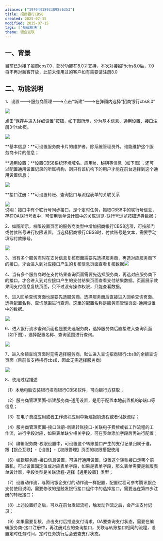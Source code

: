 ```yaml
---
aliases: ["1970441893389856353"]
title: 招商银行CBS8
created: 2025-07-15
modified: 2025-07-15
tags: ['基础模块']
theme: 银企互联
---
```


## 一、背景

目前已对接了招商cbs7.0，部分功能在8.0才支持，本次对接招行cbs8.0后，7.0将不再对新客开放，此前未使用过的客户如有需要请注册8.0

## 二、功能说明

1、设置--->服务商管理--->点击“新建”--->在弹窗内选择“招商银行cbs8.0”

![](5666173dbcd300d30e60ecfc0341855e.jpg)

点击“保存并进入详细设置”按钮，如下图所示，分为基本信息、通用设置、接口注册3个tab页。

![](68d33b4f97da0838c390a4d1d0904532.jpg)

**基本信息：**可设置服务商卡片的维护者，除系统管理员外，谁能维护这个服务商卡片的信息；

**通用设置：**设置CBS8系统环境域名、应用id、秘钥等信息（如下图）；还可以配置通用设置记录的所属机构，则只有该机构下的用户才能在前台选择到这个通用设置信息；

![](0650541e13106ed0b671ced1ce84f533.jpg)

**接口注册：**可设置转账、查询接口与流程表单的关联关系

![](b7139a62f2eaeefbc7964b3f2491c740.jpg)  
说明：接口中有个联行号同步接口，是个定时任务，抓取CBS8中的联行号信息，存在OA联行号表中，可使用表单设计器中的关联浏览-联行号浏览按钮选择数据；

2、如图所示，权限设置页面的服务商类型中增加招商银行CBS8选项，可按部门或付款账号进行权限设置，当选择招商银行CBS8时，付款账号是文本，需要手动填写付款账号。

![](922e07da452df3b4a6cb86cd3037f648.jpg)

3、当有多个服务商时在支付信息复核页面需要先选择服务商，再选对应服务商下的接口，才会进入到对应接口产生的复核信息页面查看复核数据![](7a44fe337a771ed18ea0e25511350a2f.jpg)

4、当有多个服务商时在支付结果查询页面需要先选择服务商，再选对应服务商下的接口，才会进入到对应接口产生的支付结果页面查看支付结果数据。页面展示效果同支付信息复核页面，只不过没有操作权限，只能查看数据。

5、进入回单查询页面也是要先选服务商，选择服务商后直接进入回单查询页面。选择配置名称、查询范围进行查询，这里的配置名称是服务商管理页面-通用设置中的数据。

![](a3d6ce2adb33fcfd67841a69b40ee587.jpg)

6、进入银行流水查询页面也是要先选服务商，选择服务商后直接进入查询页面（如下图），选择配置名称、查询范围进行查询。

![](f400e3fc86b1db63354dcd16fd51eca8.jpg)

7、进入余额查询页面时无需选择服务商，默认进入查询招商银行cbs8的余额查询页面（目前仅支持招行cbs8，因此无需选择服务商）

![](137019ccd15ea66b8dece16c18c2b04e.jpg)

8、使用过程描述

（1）本地电脑安装银行招商银行CBS8软件，可向银行方获取；

（2）服务商管理页面-新建服务商-通用设置，是用于配置本地前置机的ip端口等信息；

（3）在电子费控应用或者工作流程应用中新建报销流程或者付款流程；

（4）服务商管理页面-接口注册-新建转账接口-关联电子费控或者工作流程的工作流，进行字段对应，如果表单缺少相关字段，可在表单添加字段后再进行配置；

（5）编辑服务商-权限设置中，可设置这个转账接口产生的支付记录归属于谁，跟【银企互联】-【设置】-【权限管理】页面的权限搭配使用

（6）编辑服务商-接口信息设置，可进行通用设置，设置这个转账接口走哪个前置机。可以设置固定值或对应表单字段，如果是表单字段，那么表单需要是新版表单设计器，字段类型是关联流程-选择【通用设置】类型；

（7）设置动作流，与腾讯银企支付的动作流一样配置，配置过程可参考腾讯银企支付使用说明，需要修改的是触发银行接口组件中的选择接口，需要选在第四步注册的转账接口；

（8）上述设置好之后，可以在前台发起流程，触发动作流之后，会产生支付记录；

（9）如果需要复核，点击支付后推送支付请求，OA要查询支付状态，需要在编辑服务商-接口注册中，再注册对应的查询接口，关联与转账接口相同的流程，设置定时任务时间，定时任务执行后会去查支付状态。